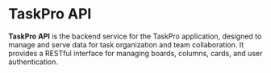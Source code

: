 # TaskPro API

**TaskPro API** is the backend service for the TaskPro application, designed to manage and serve data for task organization and team collaboration. It provides a RESTful interface for managing boards, columns, cards, and user authentication.
